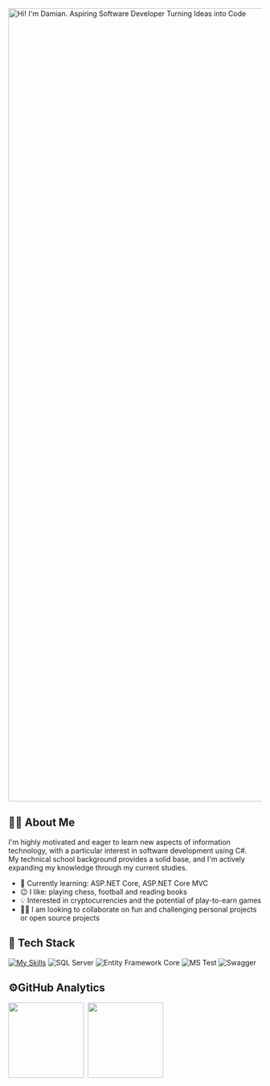 <img width="1579" alt="Hi! I'm Damian. Aspiring Software Developer Turning Ideas into Code" src="https://github.com/Dejmenek/Dejmenek/assets/83865666/ba367b72-ce1c-4787-9af8-30fc1e0843e5">

## 👨‍💻 About Me

I'm highly motivated and eager to learn new aspects of information technology, with a particular interest in software development using C#.  
My technical school background provides a solid base, and I'm actively expanding my knowledge through my current studies.
- 📕 Currently learning: ASP.NET Core, ASP.NET Core MVC 
- 😉 I like: playing chess, football and reading books
- 💡 Interested in cryptocurrencies and the potential of play-to-earn games
- 🙋‍♂️ I am looking to collaborate on fun and challenging personal projects or open source projects

## 🧰 Tech Stack

[![My Skills](https://skillicons.dev/icons?i=js,html,css,cs,dotnet,visualstudio,vscode,git,mysql,windows)](https://skillicons.dev)
![SQL Server](https://github.com/Dejmenek/Dejmenek/assets/83865666/5d1e7472-9de9-4817-be5e-7a9714f8930c)
![Entity Framework Core](https://github.com/Dejmenek/Dejmenek/assets/83865666/c807eed6-7532-47c9-b09c-4f3e9dcd00fd)
![MS Test](https://github.com/Dejmenek/Dejmenek/assets/83865666/f6590469-894f-4e79-bdf2-4699b0b70d83)
![Swagger](https://github.com/Dejmenek/Dejmenek/assets/83865666/9aab058e-a72f-49eb-9430-2177e12c2380)


## ⚙️GitHub Analytics

<p>
<img height="150em" src="https://github-readme-stats.vercel.app/api/top-langs/?username=Dejmenek&langs_count=6&layout=compact" align = "center"/>&nbsp;
<img height="150em" src="https://github-readme-stats.vercel.app/api?username=Dejmenek&show_icons=true&theme=tokyonight&count_private=true&hide=issues" align = "center"/>
</p>
